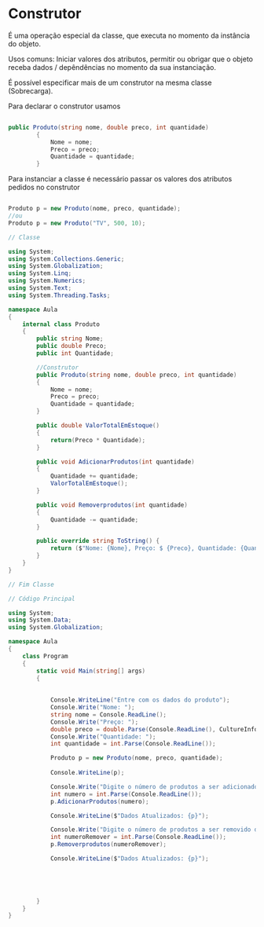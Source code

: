 # Construtor

É uma operação especial da classe, que executa no momento da instância do objeto.

Usos comuns: Iniciar valores dos atributos, permitir ou obrigar que o objeto receba dados / depêndências no momento da sua instanciação.

É possível especificar mais de um construtor na mesma classe (Sobrecarga).

Para declarar o construtor usamos 

```c#

public Produto(string nome, double preco, int quantidade)
        {
            Nome = nome;
            Preco = preco;
            Quantidade = quantidade;
        }

```

Para instanciar a classe é necessário passar os valores dos atributos pedidos no construtor

```c#

Produto p = new Produto(nome, preco, quantidade);
//ou
Produto p = new Produto("TV", 500, 10);

```



```c#
// Classe

using System;
using System.Collections.Generic;
using System.Globalization;
using System.Linq;
using System.Numerics;
using System.Text;
using System.Threading.Tasks;

namespace Aula
{
    internal class Produto
    {
        public string Nome;
        public double Preco;
        public int Quantidade;

        //Construtor
        public Produto(string nome, double preco, int quantidade)
        {
            Nome = nome;
            Preco = preco;
            Quantidade = quantidade;
        }

        public double ValorTotalEmEstoque()
        {
            return(Preco * Quantidade);
        }

        public void AdicionarProdutos(int quantidade)
        {
            Quantidade += quantidade;
            ValorTotalEmEstoque();
        }

        public void Removerprodutos(int quantidade) 
        {
            Quantidade -= quantidade;
        }

        public override string ToString() {
            return ($"Nome: {Nome}, Preço: $ {Preco}, Quantidade: {Quantidade}, Valor total: {ValorTotalEmEstoque().ToString("F2", CultureInfo.InvariantCulture)}");
        }
    }
}

// Fim Classe

// Código Principal

using System;
using System.Data;
using System.Globalization;

namespace Aula
{
    class Program
    {
        static void Main(string[] args)
        {
            
            
            Console.WriteLine("Entre com os dados do produto");
            Console.Write("Nome: ");
            string nome = Console.ReadLine();
            Console.Write("Preço: ");
            double preco = double.Parse(Console.ReadLine(), CultureInfo.InvariantCulture);
            Console.Write("Quantidade: ");
            int quantidade = int.Parse(Console.ReadLine());

            Produto p = new Produto(nome, preco, quantidade);
            
            Console.WriteLine(p);

            Console.Write("Digite o número de produtos a ser adicionado ao estoque: ");
            int numero = int.Parse(Console.ReadLine());
            p.AdicionarProdutos(numero);

            Console.WriteLine($"Dados Atualizados: {p}");

            Console.Write("Digite o número de produtos a ser removido do estoque: ");
            int numeroRemover = int.Parse(Console.ReadLine());
            p.Removerprodutos(numeroRemover);

            Console.WriteLine($"Dados Atualizados: {p}");
            

            


        }               
    }
}


```
